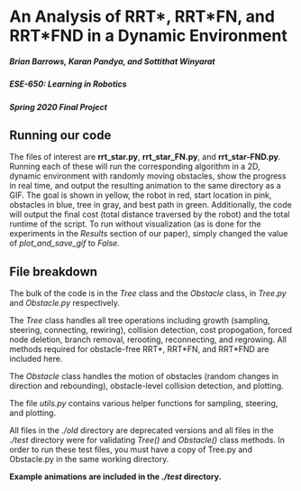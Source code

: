 # An Analysis of RRT\*, RRT\*FN, and RRT\*FND in a Dynamic Environment
##### Brian Barrows, Karan Pandya, and Sottithat Winyarat
##### ESE-650: Learning in Robotics
##### Spring 2020 Final Project

## Running our code

The files of interest are **rrt_star.py**, **rrt_star_FN.py**, and **rrt_star-FND.py**. Running each of these will run the corresponding algorithm in a 2D, dynamic environment with randomly moving obstacles, show the progress in real time, and output the resulting animation to the same directory as a GIF. The goal is shown in yellow, the robot in red, start location in pink, obstacles in blue, tree in gray, and best path in green. Additionally, the code will output the final cost (total distance traversed by the robot) and the total runtime of the script. To run without visualization (as is done for the experiments in the *Results* section of our paper), simply changed the value of *plot_and_save_gif* to *False*.

## File breakdown

The bulk of the code is in the *Tree* class and the *Obstacle* class, in *Tree.py* and *Obstacle.py* respectively.

The *Tree* class handles all tree operations including growth (sampling, steering, connecting, rewiring), collision detection, cost propogation, forced node deletion, branch removal, rerooting, reconnecting, and regrowing. All methods required for obstacle-free RRT\*, RRT\*FN, and RRT\*FND are included here.

The *Obstacle* class handles the motion of obstacles (random changes in direction and rebounding), obstacle-level collision detection, and plotting.

The file *utils.py* contains various helper functions for sampling, steering, and plotting.

All files in the *./old* directory are deprecated versions and all files in the *./test* directory were for validating *Tree()* and *Obstacle()* class methods. In order to run these test files, you must have a copy of Tree.py and Obstacle.py in the same working directory.

**Example animations are included in the *./test* directory.**
